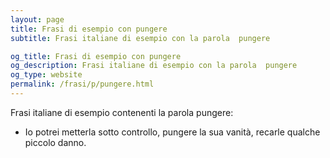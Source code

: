 ```yaml
---
layout: page
title: Frasi di esempio con pungere 
subtitle: Frasi italiane di esempio con la parola  pungere

og_title: Frasi di esempio con pungere 
og_description: Frasi italiane di esempio con la parola  pungere
og_type: website
permalink: /frasi/p/pungere.html
---
```


Frasi italiane di esempio contenenti la parola pungere:


- Io potrei metterla sotto controllo, pungere la sua vanità, recarle qualche piccolo danno.
